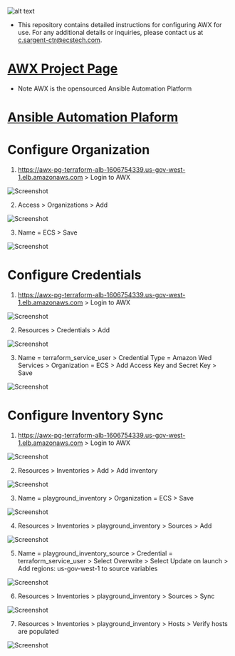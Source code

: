 ![alt text](ecs.logo.JPG)
* This repository contains detailed instructions for configuring AWX for use. For any additional details or inquiries, please contact us at c.sargent-ctr@ecstech.com.

# [AWX Project Page](https://github.com/ansible/awx)
* Note AWX is the opensourced Ansible Automation Platform
# [Ansible Automation Plaform](https://www.redhat.com/en/technologies/management/ansible)

# Configure Organization
1. https://awx-pg-terraform-alb-1606754339.us-gov-west-1.elb.amazonaws.com > Login to AWX

![Screenshot](resources/awxlogin.JPG)

2. Access > Organizations > Add 

![Screenshot](resources/org1.JPG)

3. Name = ECS > Save

![Screenshot](resources/org2.JPG)

# Configure Credentials
1. https://awx-pg-terraform-alb-1606754339.us-gov-west-1.elb.amazonaws.com > Login to AWX

![Screenshot](resources/awxlogin.JPG)

2. Resources > Credentials > Add 

![Screenshot](resources/creds1.JPG)

3. Name = terraform_service_user > Credential Type = Amazon Wed Services > Organization = ECS > Add Access Key and Secret Key > Save

![Screenshot](resources/creds2.JPG)

# Configure Inventory Sync
1. https://awx-pg-terraform-alb-1606754339.us-gov-west-1.elb.amazonaws.com > Login to AWX

![Screenshot](resources/awxlogin.JPG)

2. Resources > Inventories > Add > Add inventory

![Screenshot](resources/inv1.JPG)

3. Name = playground_inventory > Organization = ECS > Save

![Screenshot](resources/inv2.JPG)

4. Resources > Inventories > playground_inventory > Sources > Add 

![Screenshot](resources/inv3.JPG)

5. Name = playground_inventory_source > Credential = terraform_service_user > Select Overwrite > Select Update on launch > Add regions: us-gov-west-1 to source variables

![Screenshot](resources/inv4.JPG)

6. Resources > Inventories > playground_inventory > Sources > Sync 

![Screenshot](resources/inv5.JPG)

7. Resources > Inventories > playground_inventory > Hosts > Verify hosts are populated

![Screenshot](resources/inv6.JPG)

#

